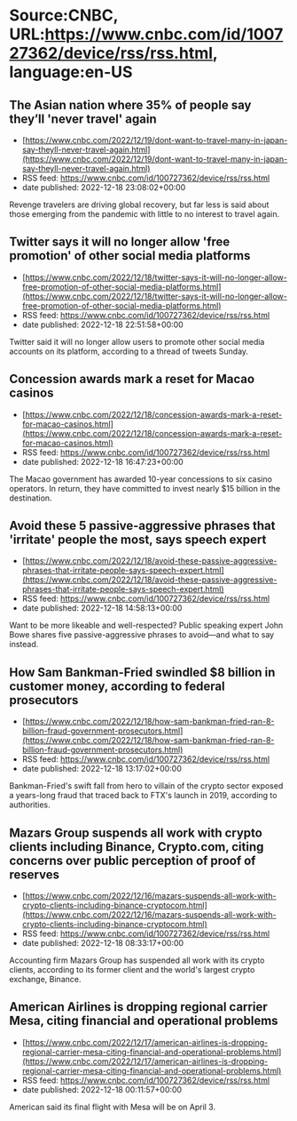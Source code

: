 # Source:CNBC, URL:https://www.cnbc.com/id/100727362/device/rss/rss.html, language:en-US

## The Asian nation where 35% of people say they’ll 'never travel' again
 - [https://www.cnbc.com/2022/12/19/dont-want-to-travel-many-in-japan-say-theyll-never-travel-again.html](https://www.cnbc.com/2022/12/19/dont-want-to-travel-many-in-japan-say-theyll-never-travel-again.html)
 - RSS feed: https://www.cnbc.com/id/100727362/device/rss/rss.html
 - date published: 2022-12-18 23:08:02+00:00

Revenge travelers are driving global recovery, but far less is said about those emerging from the pandemic with little to no interest to travel again.

## Twitter says it will no longer allow 'free promotion' of other social media platforms
 - [https://www.cnbc.com/2022/12/18/twitter-says-it-will-no-longer-allow-free-promotion-of-other-social-media-platforms.html](https://www.cnbc.com/2022/12/18/twitter-says-it-will-no-longer-allow-free-promotion-of-other-social-media-platforms.html)
 - RSS feed: https://www.cnbc.com/id/100727362/device/rss/rss.html
 - date published: 2022-12-18 22:51:58+00:00

Twitter said it will no longer allow users to promote other social media accounts on its platform, according to a thread of tweets Sunday.

## Concession awards mark a reset for Macao casinos
 - [https://www.cnbc.com/2022/12/18/concession-awards-mark-a-reset-for-macao-casinos.html](https://www.cnbc.com/2022/12/18/concession-awards-mark-a-reset-for-macao-casinos.html)
 - RSS feed: https://www.cnbc.com/id/100727362/device/rss/rss.html
 - date published: 2022-12-18 16:47:23+00:00

The Macao government has awarded 10-year concessions to six casino operators. In return, they have committed to invest nearly $15 billion in the destination.

## Avoid these 5 passive-aggressive phrases that 'irritate' people the most, says speech expert
 - [https://www.cnbc.com/2022/12/18/avoid-these-passive-aggressive-phrases-that-irritate-people-says-speech-expert.html](https://www.cnbc.com/2022/12/18/avoid-these-passive-aggressive-phrases-that-irritate-people-says-speech-expert.html)
 - RSS feed: https://www.cnbc.com/id/100727362/device/rss/rss.html
 - date published: 2022-12-18 14:58:13+00:00

Want to be more likeable and well-respected? Public speaking expert John Bowe shares five passive-aggressive phrases to avoid—and what to say instead.

## How Sam Bankman-Fried swindled $8 billion in customer money, according to federal prosecutors
 - [https://www.cnbc.com/2022/12/18/how-sam-bankman-fried-ran-8-billion-fraud-government-prosecutors.html](https://www.cnbc.com/2022/12/18/how-sam-bankman-fried-ran-8-billion-fraud-government-prosecutors.html)
 - RSS feed: https://www.cnbc.com/id/100727362/device/rss/rss.html
 - date published: 2022-12-18 13:17:02+00:00

Bankman-Fried's swift fall from hero to villain of the crypto sector exposed a years-long fraud that traced back to FTX's launch in 2019, according to authorities.

## Mazars Group suspends all work with crypto clients including Binance, Crypto.com, citing concerns over public perception of proof of reserves
 - [https://www.cnbc.com/2022/12/16/mazars-suspends-all-work-with-crypto-clients-including-binance-cryptocom.html](https://www.cnbc.com/2022/12/16/mazars-suspends-all-work-with-crypto-clients-including-binance-cryptocom.html)
 - RSS feed: https://www.cnbc.com/id/100727362/device/rss/rss.html
 - date published: 2022-12-18 08:33:17+00:00

Accounting firm Mazars Group has suspended all work with its crypto clients, according to its former client and the world's largest crypto exchange, Binance.

## American Airlines is dropping regional carrier Mesa, citing financial and operational problems
 - [https://www.cnbc.com/2022/12/17/american-airlines-is-dropping-regional-carrier-mesa-citing-financial-and-operational-problems.html](https://www.cnbc.com/2022/12/17/american-airlines-is-dropping-regional-carrier-mesa-citing-financial-and-operational-problems.html)
 - RSS feed: https://www.cnbc.com/id/100727362/device/rss/rss.html
 - date published: 2022-12-18 00:11:57+00:00

American said its final flight with Mesa will be on April 3.

